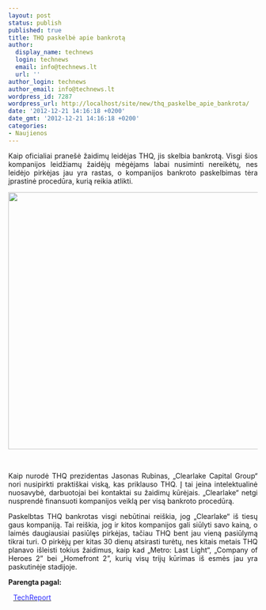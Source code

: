 ```yaml
---
layout: post
status: publish
published: true
title: THQ paskelbė apie bankrotą
author:
  display_name: technews
  login: technews
  email: info@technews.lt
  url: ''
author_login: technews
author_email: info@technews.lt
wordpress_id: 7287
wordpress_url: http://localhost/site/new/thq_paskelbe_apie_bankrota/
date: '2012-12-21 14:16:18 +0200'
date_gmt: '2012-12-21 14:16:18 +0200'
categories:
- Naujienos
---
```

<p style="text-align:justify">Kaip oficialiai pranešė žaidimų leidėjas THQ, jis skelbia bankrotą. Visgi šios kompanijos leidžiamų žaidėjų mėgėjams labai nusiminti nereikėtų, nes leidėjo pirkėjas jau yra rastas, o kompanijos bankroto paskelbimas tėra įprastinė procedūra, kurią reikia atlikti.</p>
<p style="text-align:center"> <a target="blank" href="http://www.technologijos.lt/upload/image/n/technologijos/it/S-30234/THQ2.jpg"><img alt="" src="http://www.technologijos.lt/upload/image/n/technologijos/it/S-30234/1-THQ2.jpg" style="width: 520px;" /></a></p>
<div style="text-align:center"> <strong></strong><br/><em></em></div>
<div style="text-align:justify"><!--[if gte mso 9]><![endif]--><!--[if gte mso 9]><xml></p>
<p>  Normal<br />
  0</p>
<p>  false<br />
  false<br />
  false</p>
<p>  EN-US<br />
  X-NONE<br />
  X-NONE</p>
<p></xml><![endif]--><!--[if gte mso 9]><![endif]--><!--[if gte mso 10]></p>
<style>
 /* Style Definitions */<br />
 table.MsoNormalTable<br />
	{mso-style-name:"Table Normal";<br />
	mso-style-parent:"";<br />
	line-height:115%;<br />
	font-size:11.0pt;"Calibri","sans-serif";<br />
	mso-fareast-"Times New Roman";<br />
	mso-bidi-"Times New Roman";}<br />
</style>
<p><![endif]--></p>
<p><span>Kaip nurodė THQ prezidentas Jasonas Rubinas, &bdquo;Clearlake Capital Group&ldquo; nori nusipirkti praktiškai viską, kas priklauso THQ. Į tai įeina intelektualinė nuosavybė, darbuotojai bei kontaktai su žaidimų kūrėjais. &bdquo;Clearlake&ldquo; netgi nusprendė finansuoti kompanijos veiklą per visą bankroto procedūrą.</span></p>
<p><span>Paskelbtas THQ bankrotas visgi nebūtinai reiškia, jog &bdquo;Clearlake&ldquo; iš tiesų gaus kompaniją. Tai reiškia, jog ir kitos kompanijos gali siūlyti savo kainą, o laimės daugiausiai pasiūlęs pirkėjas, tačiau THQ bent jau vieną pasiūlymą tikrai turi. O pirkėjų per kitas 30 dienų atsirasti turėtų, nes kitais metais THQ planavo išleisti tokius žaidimus, kaip kad &bdquo;Metro: Last Light&ldquo;, &bdquo;Company of Heroes 2&rdquo; bei &bdquo;Homefront 2&rdquo;, kurių visų trijų kūrimas iš esmės jau yra paskutinėje stadijoje.</span></p>
</div>
<p><strong>Parengta pagal:</strong></p>
<p style="margin:0px 0px 0px 10px"><a target="blank" href="http://techreport.com/news/24091/thq-files-for-bankruptcy"><span style="color:#2E2EFE">TechReport</span></a></p>
